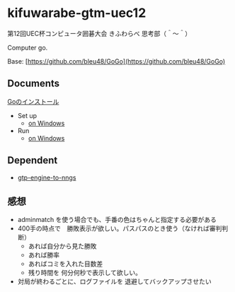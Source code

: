 # kifuwarabe-gtm-uec12

第12回UEC杯コンピュータ囲碁大会 きふわらべ 思考部（＾～＾）

Computer go.  

Base: [https://github.com/bleu48/GoGo](https://github.com/bleu48/GoGo)  

## Documents

[Goのインストール](https://github.com/muzudho/hello-golang/blob/main/doc/installation/install.md)  

* Set up
  * [on Windows](./doc/set-up-app-on-windows.md)
* Run
  * [on Windows](./doc/run-app-on-windows.md)

## Dependent

* [gtp-engine-to-nngs](https://github.com/muzudho/gtp-engine-to-nngs)

## 感想

* adminmatch を使う場合でも、手番の色はちゃんと指定する必要がある
* 400手の時点で　勝敗表示が欲しい。パスパスのとき使う（なければ審判判断）
  * あれば自分から見た勝敗
  * あれば勝率
  * あればコミを入れた目数差
  * 残り時間を 何分何秒で表示して欲しい。
* 対局が終わるごとに、ログファイルを 退避してバックアップさせたい
